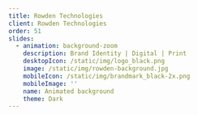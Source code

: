 ```yaml
---
title: Rowden Technologies
client: Rowden Technologies
order: 51
slides:
  - animation: background-zoom
    description: Brand Identity | Digital | Print
    desktopIcon: /static/img/logo_black.png
    image: /static/img/rowden-background.jpg
    mobileIcon: /static/img/brandmark_black-2x.png
    mobileImage: ''
    name: Animated background
    theme: Dark
---
```


